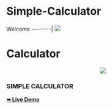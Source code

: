 # Simple-Calculator
Welcome
--------|
![](https://media.tenor.com/iVCiM9W7cvYAAAAd/welcome.gif)

# Calculator
<p align="center"><img src="https://github.com/U7P4L-IN/simple-calculator/blob/main/169086855-bd20e6e0-3675-4db6-b086-0298005973f4.png">

### SIMPLE CALCULATOR

<a href="https://u7p4l-in.github.io/simple-calculator/"><strong>➥ Live Demo</strong></a>
